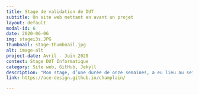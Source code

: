 ```yaml
---
title: Stage de validation de DUT
subtitle: Un site web mettant en avant un projet
layout: default
modal-id: 6
date: 2020-06-06
img: stagei3s.JPG
thumbnail: stage-thumbnail.jpg
alt: image-alt
project-date: Avril - Juin 2020
context: Stage DUT Informatique
category: Site web, GitHub, Jekyll
description: "Mon stage, d’une durée de onze semaines, a eu lieu au sein d’Université Côte d’Azur. L’objectif était la réalisation d’un site web présentant le projet Formation en Génie Logiciel pour le développement d’applications en support à la population vieillissante, financé par le programme Samuel de Champlain. Ce projet est le fruit d’un partenariat entre deux universités : Université Côte d’Azur, l’entreprise accueillant l’étudiante, et l’Université du Québec à Montréal. Il a pour objectif final la mise en œuvre de cours interdisciplinaires spécialisés dans le développement d’applications logicielles en support à la population vieillissante. J’ai développé le site web exposant l’ensemble du projet, ce qui inclut l’équipe de recherche ainsi que tous les enseignements, supports de cours et travaux étudiants réalisés dans le cadre de ce projet. Il est disponible à l'url suivante :"
link: https://ace-design.github.io/champlain/

---
```


